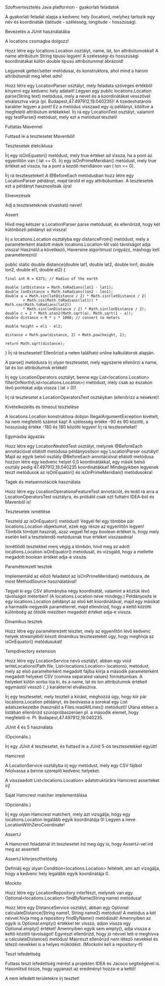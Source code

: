 Szoftvertesztelés Java platformon - gyakorlati feladatok

A gyakorlati feladat alapja a kedvenc hely (location), melyhez tartozik egy név és koordináták (latitude - szélesség, longitude - hosszúság).

Bevezetés a JUnit használatába

A  locations csomagba dolgozz!

Hozz létre egy  locations.Location osztályt,  name,  lat,  lon attribútumokkal! A  				 name attribútum  String típusú legyen! A szélességi és hosszúsági koordinátákat külön  double típusú attribútummal ábrázold!

Legyenek getter/setter metódusai, és konstruktora, ahol mind a három attribútumát meg lehet adni!

Hozz létre egy  LocationParser osztályt, mely feladata szöveges értékből kinyerni egy kedvenc hely adatait! Legyen egy  public locations.Location parse(String text) metódusa, mely a nevet és a koordinátákat vesszővel elválasztva várja (pl.  Budapest,47.497912,19.040235)! A tizedeshatároló karakter legyen a pont! Ez a metódus visszaad egy új példányt, kitöltve a megfelelő attribútum értékekkel. Írj rá egy  LocationTest osztályt, valamint egy  testParse() metódust, mely ezt a metódust teszteli!

Futtatás Mavennel

Futtasd le a tesztesetet Mavenből!

Tesztesetek életciklusa

Írj egy  isOnEquator() metódust, mely  true értéket ad vissza, ha a pont az egyenlítőn van ( lat == 0). Írj egy  isOnPrimeMeridian() metódust, mely  true értéket ad vissza, ha a pont a kezdő meridiánon van ( lon == 0).

Írj rá teszteseteket! A  @BeforeEach metódusban hozz létre egy  LocationParser példányt, majd tárold el egy attribútumban. A tesztesetek ezt a példányt hasznosítsák újra!

Elnevezések

Adj a teszteseteknek olvasható nevet!

Assert

Hívd meg kétszer a  LocationParser  parse metódusát, és ellenőrizd, hogy két különböző példányt ad vissza!

Írj a  locations.Location osztályba egy  distanceFrom() metódust, mely a paraméterként átadott másik  locations.Location-től való távolságot adja vissza! Használd a következő, Haversine algoritmust (vigyázz, máshogy kell paraméterezni)!

public static double distance(double lat1, double lat2, double lon1,
double lon2, double el1, double el2) {

    final int R = 6371; // Radius of the earth

    double latDistance = Math.toRadians(lat2 - lat1);
    double lonDistance = Math.toRadians(lon2 - lon1);
    double a = Math.sin(latDistance / 2) * Math.sin(latDistance / 2)
            + Math.cos(Math.toRadians(lat1)) * Math.cos(Math.toRadians(lat2))
            * Math.sin(lonDistance / 2) * Math.sin(lonDistance / 2);
    double c = 2 * Math.atan2(Math.sqrt(a), Math.sqrt(1 - a));
    double distance = R * c * 1000; // convert to meters

    double height = el1 - el2;

    distance = Math.pow(distance, 2) + Math.pow(height, 2);

    return Math.sqrt(distance);
}
Írj rá tesztesetet! Ellenőrizd a neten található online kalkulátorok alapján.

A  parse() metódusra írj olyan tesztesetet, mely egyszerre ellenőrzi a  name,  lat és  lon attribútumok értékét!

Írj egy  LocationOperators osztályt, benne egy  List<locations.Location> filterOnNorth(List<locations.Location>) metódust, mely csak az északon lévő pontokat adja vissza ( lat > 0)!

Írj rá tesztesetet a  LocationOperatorsTest osztályban (ellenőrizz a nevekre)!

Kivételkezelés és timeout tesztelése

A  locations.Location konstruktora dobjon  IllegalArgumentException kivételt, ha nem megfelelő számot kap! A szélesség értéke -90 és 90 közötti, a hosszúság értéke -180 és 180 közötti legyen! Írj rá teszteseteket!

Egymásba ágyazás

Hozz létre egy  LocationNestedTest osztályt, melynek  @BeforeEach annotációval ellátott metódusa példányosítson egy  LocationParser osztályt! Majd az egyik belső osztály  @BeforeEach annotációval ellátott metódusa hozzon létre egy kedvenc helyet  0,0 koordinátákkal, egy másik belső osztály pedig  47.497912,19.040235 koordinátákkal! Mindegyikben legyenek teszt metódusok az  isOnEquator() és  isOnPrimeMeridian() metódusokra!

Tagek és metaannotációk használata

Hozz létre egy  LocationOperationsFeatureTest annotációt, és tedd rá arra a  LocationOperatorsTest osztályra, és próbáld csak ezt futtatni IDEA-ból és Mavenből is!

Tesztesetek ismétlése

Teszteld az  isOnEquator() metódust! Vegyél fel egy tömbbe pár  locations.Location objektumot, ezek egy része az egyenlítőn legyen! Tömbök tömbjét használj, azaz vegyél fel egy  boolean értéket is, hogy mely esetén kell a tesztelendő metódusnak  true értéket visszaadnia!

Ismétlődő tesztekkel menj végig a tömbön, hívd meg az adott  locations.Location  isOnEquator() metódusát, és vizsgáld, hogy a mellette megadott  boolean értéket adja-e vissza.

Paraméterezett tesztek

Implementáld az előző feladatot az  isOnPrimeMeridian() metódusra, de most  MethodSource használatával!

Tegyél ki egy CSV állományba négy koordinátát, valamint a köztük lévő távolságot méterben! (A  locations.Location neve mindegy.) Példányosíts le egy  				 locations.Location példányt az első két koordinátával, majd egy másikat a harmadik-negyedik paraméterrel, majd ellenőrizd, hogy a kettő közötti különbség az ötödik mezőben megadott értéket adja-e vissza.

Dinamikus tesztek

Hozz létre egy paraméterezett tesztet, mely az egyenlítőn lévő kedvenc helyek streamjéből készít dinamikus teszteseteket úgy, hogy meghívja az  isOnEquator() metódusukat!

Tempdirectory extension

Hozz létre egy  LocationService nevű osztályt, abban egy  void writeLocations(Path file, List<locations.Location> locations), metódust, mely az első paraméterként megadott fájlba kiírja a második paraméterként megadott helyeket CSV (comma separated values) formátumban. A helyeket külön sorba írja ki, és a  name,  lat és  lon attribútumok értékeit egymástól vessző ( ,) karakterrel elválasztva.

Írj egy tesztesetet, mely teszteli a kiírást, méghozzá úgy, hogy kiír pár  				 locations.Location példányt, és beolvassa a sorokat egy  List<String> adatszerkezetbe (használd a  Files.readAllLines() metódust)! Utána ebben a listában ellenőrizd szúrópróbaszerűen pl. a második elemet, hogy megfelelő-e. Pl.  Budapest,47.497912,19.040235.

JUnit 4 és 5 használata

(Opcionális.)

Írj egy JUnit 4 tesztesetet, és futtasd le a JUnit 5-ös tesztesetekkel együtt!

Hamcrest

A  LocationService osztályba írj egy metódust, mely egy CSV fájlból felolvassa a benne szereplő kedvenc helyeket.

A visszaadott  List<locations.Location> adatstruktúrára Hamcrest asserteket írj!

Saját Hamcrest matcher implementálása

(Opcionális.)

Írj egy olyan Hamcrest matchert, mely azt vizsgálja, hogy egy  locations.Location legalább egyik koordinátája 0! Legyen a neve  LocationWithZeroCoordinate!

AssertJ

A Hamcrest feladatnál írt tesztesetet írd meg úgy is, hogy AssertJ-vel írd meg az assertet!

AssertJ kiterjeszthetőség

Definiálj egy olyan  Condition<locations.Location> feltételt, ami azt vizsgálja, hogy a kedvenc hely legalább egyik koordinátája 0.

Mockito

Hozz létre egy  LocationRepository interfészt, melynek van egy  Optional<locations.Location> findByName(String name) metódusa!

Hozz létre egy  DistanceService osztályt, abban egy  Optional<Double> calculateDistance(String name1, String name2) metódust! A metódus a két névvel hívja meg a repository  findByName() metódusát! Amennyiben az egyik is  Optional.empty() értékkel tér vissza, adjon vissza egy  Optional.empty() értéket! Amennyiben egyik sem  empty(), adja vissza a kettő közötti távolságot! Egyrészt ellenőrizd, hogy jó névvel lett-e meghívva a  calculateDistance() metódus! Másrészt ellenőrizd nem létező nevekkel és létező nevekkel is a helyes működést. (Mockolni kell a repository-t!)

Teszt lefedettség

Futtass teszt lefedettség mérést a projekten IDEA és Jacoco segítségével is. Hasonlítsd össze, hogy ugyanazt az eredményt hozza-e a kettő!

A nem lefedett területekre írj tesztet!